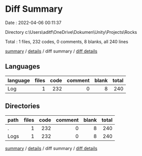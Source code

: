 # Diff Summary

Date : 2022-04-06 00:11:37

Directory c:\Users\aditf\OneDrive\Dokumen\Unity\Projects\Rocks

Total : 1 files,  232 codes, 0 comments, 8 blanks, all 240 lines

[summary](results.md) / [details](details.md) / diff summary / [diff details](diff-details.md)

## Languages
| language | files | code | comment | blank | total |
| :--- | ---: | ---: | ---: | ---: | ---: |
| Log | 1 | 232 | 0 | 8 | 240 |

## Directories
| path | files | code | comment | blank | total |
| :--- | ---: | ---: | ---: | ---: | ---: |
| . | 1 | 232 | 0 | 8 | 240 |
| Logs | 1 | 232 | 0 | 8 | 240 |

[summary](results.md) / [details](details.md) / diff summary / [diff details](diff-details.md)